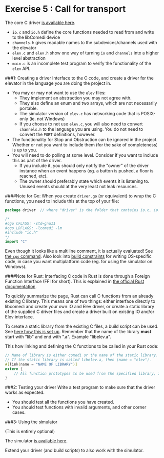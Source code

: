 Exercise 5 : Call for transport
===============================

The core C driver [is available here](https://github.com/TTK4145/Project/tree/master/driver).

 - `io.c` and `io.h` define the core functions needed to read from and write to the libComedi device
 - `channels.h` gives readable names to the subdevices/channels used with the elevator
 - `elev.c` and `elev.h` show one way of turning `io` and `channels` into a higher level abstraction
 - `main.c` is an incomplete test program to verify the functionality of the `elev` API.


###1: Creating a driver
Interface to the C code, and create a driver for the elevator in the language you are doing the project in.

 - You may or may not want to use the `elev` files:
   - They implement an abstraction you may not agree with.
   - They also define an enum and two arrays, which are not necessarily portable.
   - The simulator version of `elev.c` has networking code that is POSIX-only (ie. not Windows)
   - If you choose to not use `elev.c`, you will also need to convert `channels.h` to the language you are using. You do not need to convert the `PORT` definitions, however.
 - The functionality for Stop and Obstruction can be ignored in the project. Whether or not you want to include them (for the sake of completeness) is up to you.
 - You will need to do polling at some level. Consider if you want to include this as part of the driver.
   - If you include it, you should only notify the "owner" of the driver instance when an event happens (eg. a button is pushed, a floor is reached, etc).
   - The owner should preferably state which events it is listening to. Unused events should at the very least not leak resources.

####Note for Go:
When you create `driver.go` (or equivalent) to wrap the C functions, you need to include this at the top of your file:
    
```go
package driver  // where "driver" is the folder that contains io.c, io.h, channels.h and driver.go (as well as possibly channels.go and io.go)

/*
#cgo CFLAGS: -std=gnu11
#cgo LDFLAGS: -lcomedi -lm
#include "io.h"
*/
import "C"
```

Even though it looks like a multiline comment, it is actually evaluated! See [the `cgo` command](http://golang.org/cmd/cgo/). Also look into [build constraints](https://golang.org/pkg/go/build/) for writing OS-specific code, in case you want multiplatform code (eg. for using the simulator on Windows).

####Note for Rust:
Interfacing C code in Rust is done through a Foreign Function Interface (FFI for short). This is explained in [the official Rust documentation](https://doc.rust-lang.org/book/ffi.html). 

To quickly summarize the page, Rust can call C functions from an already existing C library. This means one of two things: either interface directly to libcomedi and create your own IO and Elev driver, or create a static library of the supplied C driver files and create a driver built on existing IO and/or Elev interface. 

To create a static library from the existing C files, a build script can be used. See [here how this is set up](http://doc.crates.io/build-script.html). Remember that the name of the library **must** start with "lib" and end with ".a". Example "libelev.a". 

This how linking and defining the C functions to be called in your Rust code:
```rust
// Name of library is either comedi or the name of the static library.
// If the static library is called libelev.a, then (name = "elev").
#[link(name = "NAME OF LIBRARY")]
extern {
    // All function prototypes to be used from the specified library, in Rust syntax of course.
}
```
   
###2: Testing your driver
Write a test program to make sure that the driver works as expected.

 - You should test all the functions you have created.
 - You should test functions with invalid arguments, and other corner cases.
 
 
###3: Using the simulator

(This is entirely optional)

The simulator [is available here](https://github.com/TTK4145/Project/tree/master/simulator).

Extend your driver (and build scripts) to also work with the simulator.



